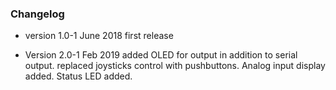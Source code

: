 ### Changelog

* version 1.0-1 June 2018 
	first release

* Version 2.0-1 Feb 2019
	added OLED for output in addition to serial output.
	replaced joysticks control with pushbuttons.
	Analog input display added.
	Status LED added.
	